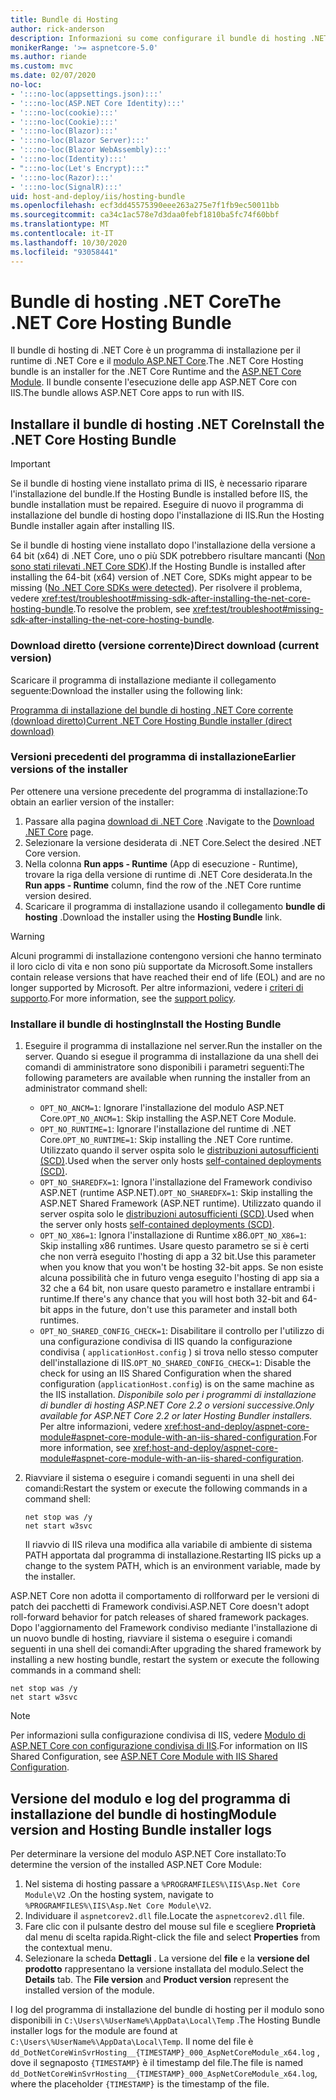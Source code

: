 ```yaml
---
title: Bundle di Hosting
author: rick-anderson
description: Informazioni su come configurare il bundle di hosting .NET Core.
monikerRange: '>= aspnetcore-5.0'
ms.author: riande
ms.custom: mvc
ms.date: 02/07/2020
no-loc:
- ':::no-loc(appsettings.json):::'
- ':::no-loc(ASP.NET Core Identity):::'
- ':::no-loc(cookie):::'
- ':::no-loc(Cookie):::'
- ':::no-loc(Blazor):::'
- ':::no-loc(Blazor Server):::'
- ':::no-loc(Blazor WebAssembly):::'
- ':::no-loc(Identity):::'
- ":::no-loc(Let's Encrypt):::"
- ':::no-loc(Razor):::'
- ':::no-loc(SignalR):::'
uid: host-and-deploy/iis/hosting-bundle
ms.openlocfilehash: ecf3dd45575390eee263a275e7f1fb9ec50011bb
ms.sourcegitcommit: ca34c1ac578e7d3daa0febf1810ba5fc74f60bbf
ms.translationtype: MT
ms.contentlocale: it-IT
ms.lasthandoff: 10/30/2020
ms.locfileid: "93058441"
---
```

# <a name="the-net-core-hosting-bundle"></a><span data-ttu-id="32d8e-103">Bundle di hosting .NET Core</span><span class="sxs-lookup"><span data-stu-id="32d8e-103">The .NET Core Hosting Bundle</span></span>

<span data-ttu-id="32d8e-104">Il bundle di hosting di .NET Core è un programma di installazione per il runtime di .NET Core e il [modulo ASP.NET Core](xref:host-and-deploy/aspnet-core-module).</span><span class="sxs-lookup"><span data-stu-id="32d8e-104">The .NET Core Hosting bundle is an installer for the .NET Core Runtime and the [ASP.NET Core Module](xref:host-and-deploy/aspnet-core-module).</span></span> <span data-ttu-id="32d8e-105">Il bundle consente l'esecuzione delle app ASP.NET Core con IIS.</span><span class="sxs-lookup"><span data-stu-id="32d8e-105">The bundle allows ASP.NET Core apps to run with IIS.</span></span>

## <a name="install-the-net-core-hosting-bundle"></a><span data-ttu-id="32d8e-106">Installare il bundle di hosting .NET Core</span><span class="sxs-lookup"><span data-stu-id="32d8e-106">Install the .NET Core Hosting Bundle</span></span>

> [!IMPORTANT]
> <span data-ttu-id="32d8e-107">Se il bundle di hosting viene installato prima di IIS, è necessario riparare l'installazione del bundle.</span><span class="sxs-lookup"><span data-stu-id="32d8e-107">If the Hosting Bundle is installed before IIS, the bundle installation must be repaired.</span></span> <span data-ttu-id="32d8e-108">Eseguire di nuovo il programma di installazione del bundle di hosting dopo l'installazione di IIS.</span><span class="sxs-lookup"><span data-stu-id="32d8e-108">Run the Hosting Bundle installer again after installing IIS.</span></span>
>
> <span data-ttu-id="32d8e-109">Se il bundle di hosting viene installato dopo l'installazione della versione a 64 bit (x64) di .NET Core, uno o più SDK potrebbero risultare mancanti ([Non sono stati rilevati .NET Core SDK](xref:test/troubleshoot#no-net-core-sdks-were-detected)).</span><span class="sxs-lookup"><span data-stu-id="32d8e-109">If the Hosting Bundle is installed after installing the 64-bit (x64) version of .NET Core, SDKs might appear to be missing ([No .NET Core SDKs were detected](xref:test/troubleshoot#no-net-core-sdks-were-detected)).</span></span> <span data-ttu-id="32d8e-110">Per risolvere il problema, vedere <xref:test/troubleshoot#missing-sdk-after-installing-the-net-core-hosting-bundle>.</span><span class="sxs-lookup"><span data-stu-id="32d8e-110">To resolve the problem, see <xref:test/troubleshoot#missing-sdk-after-installing-the-net-core-hosting-bundle>.</span></span>

### <a name="direct-download-current-version"></a><span data-ttu-id="32d8e-111">Download diretto (versione corrente)</span><span class="sxs-lookup"><span data-stu-id="32d8e-111">Direct download (current version)</span></span>

<span data-ttu-id="32d8e-112">Scaricare il programma di installazione mediante il collegamento seguente:</span><span class="sxs-lookup"><span data-stu-id="32d8e-112">Download the installer using the following link:</span></span>

[<span data-ttu-id="32d8e-113">Programma di installazione del bundle di hosting .NET Core corrente (download diretto)</span><span class="sxs-lookup"><span data-stu-id="32d8e-113">Current .NET Core Hosting Bundle installer (direct download)</span></span>](https://dotnet.microsoft.com/permalink/dotnetcore-current-windows-runtime-bundle-installer)

### <a name="earlier-versions-of-the-installer"></a><span data-ttu-id="32d8e-114">Versioni precedenti del programma di installazione</span><span class="sxs-lookup"><span data-stu-id="32d8e-114">Earlier versions of the installer</span></span>

<span data-ttu-id="32d8e-115">Per ottenere una versione precedente del programma di installazione:</span><span class="sxs-lookup"><span data-stu-id="32d8e-115">To obtain an earlier version of the installer:</span></span>

1. <span data-ttu-id="32d8e-116">Passare alla pagina [download di .NET Core](https://dotnet.microsoft.com/download/dotnet-core) .</span><span class="sxs-lookup"><span data-stu-id="32d8e-116">Navigate to the [Download .NET Core](https://dotnet.microsoft.com/download/dotnet-core) page.</span></span>
1. <span data-ttu-id="32d8e-117">Selezionare la versione desiderata di .NET Core.</span><span class="sxs-lookup"><span data-stu-id="32d8e-117">Select the desired .NET Core version.</span></span>
1. <span data-ttu-id="32d8e-118">Nella colonna **Run apps - Runtime** (App di esecuzione - Runtime), trovare la riga della versione di runtime di .NET Core desiderata.</span><span class="sxs-lookup"><span data-stu-id="32d8e-118">In the **Run apps - Runtime** column, find the row of the .NET Core runtime version desired.</span></span>
1. <span data-ttu-id="32d8e-119">Scaricare il programma di installazione usando il collegamento **bundle di hosting** .</span><span class="sxs-lookup"><span data-stu-id="32d8e-119">Download the installer using the **Hosting Bundle** link.</span></span>

> [!WARNING]
> <span data-ttu-id="32d8e-120">Alcuni programmi di installazione contengono versioni che hanno terminato il loro ciclo di vita e non sono più supportate da Microsoft.</span><span class="sxs-lookup"><span data-stu-id="32d8e-120">Some installers contain release versions that have reached their end of life (EOL) and are no longer supported by Microsoft.</span></span> <span data-ttu-id="32d8e-121">Per altre informazioni, vedere i [criteri di supporto](https://dotnet.microsoft.com/platform/support/policy/dotnet-core).</span><span class="sxs-lookup"><span data-stu-id="32d8e-121">For more information, see the [support policy](https://dotnet.microsoft.com/platform/support/policy/dotnet-core).</span></span>

### <a name="install-the-hosting-bundle"></a><span data-ttu-id="32d8e-122">Installare il bundle di hosting</span><span class="sxs-lookup"><span data-stu-id="32d8e-122">Install the Hosting Bundle</span></span>

1. <span data-ttu-id="32d8e-123">Eseguire il programma di installazione nel server.</span><span class="sxs-lookup"><span data-stu-id="32d8e-123">Run the installer on the server.</span></span> <span data-ttu-id="32d8e-124">Quando si esegue il programma di installazione da una shell dei comandi di amministratore sono disponibili i parametri seguenti:</span><span class="sxs-lookup"><span data-stu-id="32d8e-124">The following parameters are available when running the installer from an administrator command shell:</span></span>

   * <span data-ttu-id="32d8e-125">`OPT_NO_ANCM=1`: Ignorare l'installazione del modulo ASP.NET Core.</span><span class="sxs-lookup"><span data-stu-id="32d8e-125">`OPT_NO_ANCM=1`: Skip installing the ASP.NET Core Module.</span></span>
   * <span data-ttu-id="32d8e-126">`OPT_NO_RUNTIME=1`: Ignorare l'installazione del runtime di .NET Core.</span><span class="sxs-lookup"><span data-stu-id="32d8e-126">`OPT_NO_RUNTIME=1`: Skip installing the .NET Core runtime.</span></span> <span data-ttu-id="32d8e-127">Utilizzato quando il server ospita solo le [distribuzioni autosufficienti (SCD)](/dotnet/core/deploying/#self-contained-deployments-scd).</span><span class="sxs-lookup"><span data-stu-id="32d8e-127">Used when the server only hosts [self-contained deployments (SCD)](/dotnet/core/deploying/#self-contained-deployments-scd).</span></span>
   * <span data-ttu-id="32d8e-128">`OPT_NO_SHAREDFX=1`: Ignora l'installazione del Framework condiviso ASP.NET (runtime ASP.NET).</span><span class="sxs-lookup"><span data-stu-id="32d8e-128">`OPT_NO_SHAREDFX=1`: Skip installing the ASP.NET Shared Framework (ASP.NET runtime).</span></span> <span data-ttu-id="32d8e-129">Utilizzato quando il server ospita solo le [distribuzioni autosufficienti (SCD)](/dotnet/core/deploying/#self-contained-deployments-scd).</span><span class="sxs-lookup"><span data-stu-id="32d8e-129">Used when the server only hosts [self-contained deployments (SCD)](/dotnet/core/deploying/#self-contained-deployments-scd).</span></span>
   * <span data-ttu-id="32d8e-130">`OPT_NO_X86=1`: Ignora l'installazione di Runtime x86.</span><span class="sxs-lookup"><span data-stu-id="32d8e-130">`OPT_NO_X86=1`: Skip installing x86 runtimes.</span></span> <span data-ttu-id="32d8e-131">Usare questo parametro se si è certi che non verrà eseguito l'hosting di app a 32 bit.</span><span class="sxs-lookup"><span data-stu-id="32d8e-131">Use this parameter when you know that you won't be hosting 32-bit apps.</span></span> <span data-ttu-id="32d8e-132">Se non esiste alcuna possibilità che in futuro venga eseguito l'hosting di app sia a 32 che a 64 bit, non usare questo parametro e installare entrambi i runtime.</span><span class="sxs-lookup"><span data-stu-id="32d8e-132">If there's any chance that you will host both 32-bit and 64-bit apps in the future, don't use this parameter and install both runtimes.</span></span>
   * <span data-ttu-id="32d8e-133">`OPT_NO_SHARED_CONFIG_CHECK=1`: Disabilitare il controllo per l'utilizzo di una configurazione condivisa di IIS quando la configurazione condivisa ( `applicationHost.config` ) si trova nello stesso computer dell'installazione di IIS.</span><span class="sxs-lookup"><span data-stu-id="32d8e-133">`OPT_NO_SHARED_CONFIG_CHECK=1`: Disable the check for using an IIS Shared Configuration when the shared configuration (`applicationHost.config`) is on the same machine as the IIS installation.</span></span> <span data-ttu-id="32d8e-134">*Disponibile solo per i programmi di installazione di bundler di hosting ASP.NET Core 2.2 o versioni successive.*</span><span class="sxs-lookup"><span data-stu-id="32d8e-134">*Only available for ASP.NET Core 2.2 or later Hosting Bundler installers.*</span></span> <span data-ttu-id="32d8e-135">Per altre informazioni, vedere <xref:host-and-deploy/aspnet-core-module#aspnet-core-module-with-an-iis-shared-configuration>.</span><span class="sxs-lookup"><span data-stu-id="32d8e-135">For more information, see <xref:host-and-deploy/aspnet-core-module#aspnet-core-module-with-an-iis-shared-configuration>.</span></span>
1. <span data-ttu-id="32d8e-136">Riavviare il sistema o eseguire i comandi seguenti in una shell dei comandi:</span><span class="sxs-lookup"><span data-stu-id="32d8e-136">Restart the system or execute the following commands in a command shell:</span></span>

   ```console
   net stop was /y
   net start w3svc
   ```
   <span data-ttu-id="32d8e-137">Il riavvio di IIS rileva una modifica alla variabile di ambiente di sistema PATH apportata dal programma di installazione.</span><span class="sxs-lookup"><span data-stu-id="32d8e-137">Restarting IIS picks up a change to the system PATH, which is an environment variable, made by the installer.</span></span>

<span data-ttu-id="32d8e-138">ASP.NET Core non adotta il comportamento di rollforward per le versioni di patch dei pacchetti di Framework condivisi.</span><span class="sxs-lookup"><span data-stu-id="32d8e-138">ASP.NET Core doesn't adopt roll-forward behavior for patch releases of shared framework packages.</span></span> <span data-ttu-id="32d8e-139">Dopo l'aggiornamento del Framework condiviso mediante l'installazione di un nuovo bundle di hosting, riavviare il sistema o eseguire i comandi seguenti in una shell dei comandi:</span><span class="sxs-lookup"><span data-stu-id="32d8e-139">After upgrading the shared framework by installing a new hosting bundle, restart the system or execute the following commands in a command shell:</span></span>

```console
net stop was /y
net start w3svc
```

> [!NOTE]
> <span data-ttu-id="32d8e-140">Per informazioni sulla configurazione condivisa di IIS, vedere [Modulo di ASP.NET Core con configurazione condivisa di IIS](xref:host-and-deploy/aspnet-core-module#aspnet-core-module-with-an-iis-shared-configuration).</span><span class="sxs-lookup"><span data-stu-id="32d8e-140">For information on IIS Shared Configuration, see [ASP.NET Core Module with IIS Shared Configuration](xref:host-and-deploy/aspnet-core-module#aspnet-core-module-with-an-iis-shared-configuration).</span></span>

## <a name="module-version-and-hosting-bundle-installer-logs"></a><span data-ttu-id="32d8e-141">Versione del modulo e log del programma di installazione del bundle di hosting</span><span class="sxs-lookup"><span data-stu-id="32d8e-141">Module version and Hosting Bundle installer logs</span></span>

<span data-ttu-id="32d8e-142">Per determinare la versione del modulo ASP.NET Core installato:</span><span class="sxs-lookup"><span data-stu-id="32d8e-142">To determine the version of the installed ASP.NET Core Module:</span></span>

1. <span data-ttu-id="32d8e-143">Nel sistema di hosting passare a `%PROGRAMFILES%\IIS\Asp.Net Core Module\V2` .</span><span class="sxs-lookup"><span data-stu-id="32d8e-143">On the hosting system, navigate to `%PROGRAMFILES%\IIS\Asp.Net Core Module\V2`.</span></span>
1. <span data-ttu-id="32d8e-144">Individuare il `aspnetcorev2.dll` file.</span><span class="sxs-lookup"><span data-stu-id="32d8e-144">Locate the `aspnetcorev2.dll` file.</span></span>
1. <span data-ttu-id="32d8e-145">Fare clic con il pulsante destro del mouse sul file e scegliere **Proprietà** dal menu di scelta rapida.</span><span class="sxs-lookup"><span data-stu-id="32d8e-145">Right-click the file and select **Properties** from the contextual menu.</span></span>
1. <span data-ttu-id="32d8e-146">Selezionare la scheda **Dettagli** . La versione del **file** e la **versione del prodotto** rappresentano la versione installata del modulo.</span><span class="sxs-lookup"><span data-stu-id="32d8e-146">Select the **Details** tab. The **File version** and **Product version** represent the installed version of the module.</span></span>

<span data-ttu-id="32d8e-147">I log del programma di installazione del bundle di hosting per il modulo sono disponibili in `C:\Users\%UserName%\AppData\Local\Temp` .</span><span class="sxs-lookup"><span data-stu-id="32d8e-147">The Hosting Bundle installer logs for the module are found at `C:\Users\%UserName%\AppData\Local\Temp`.</span></span> <span data-ttu-id="32d8e-148">Il nome del file è `dd_DotNetCoreWinSvrHosting__{TIMESTAMP}_000_AspNetCoreModule_x64.log` , dove il segnaposto `{TIMESTAMP}` è il timestamp del file.</span><span class="sxs-lookup"><span data-stu-id="32d8e-148">The file is named `dd_DotNetCoreWinSvrHosting__{TIMESTAMP}_000_AspNetCoreModule_x64.log`, where the placeholder `{TIMESTAMP}` is the timestamp of the file.</span></span>
